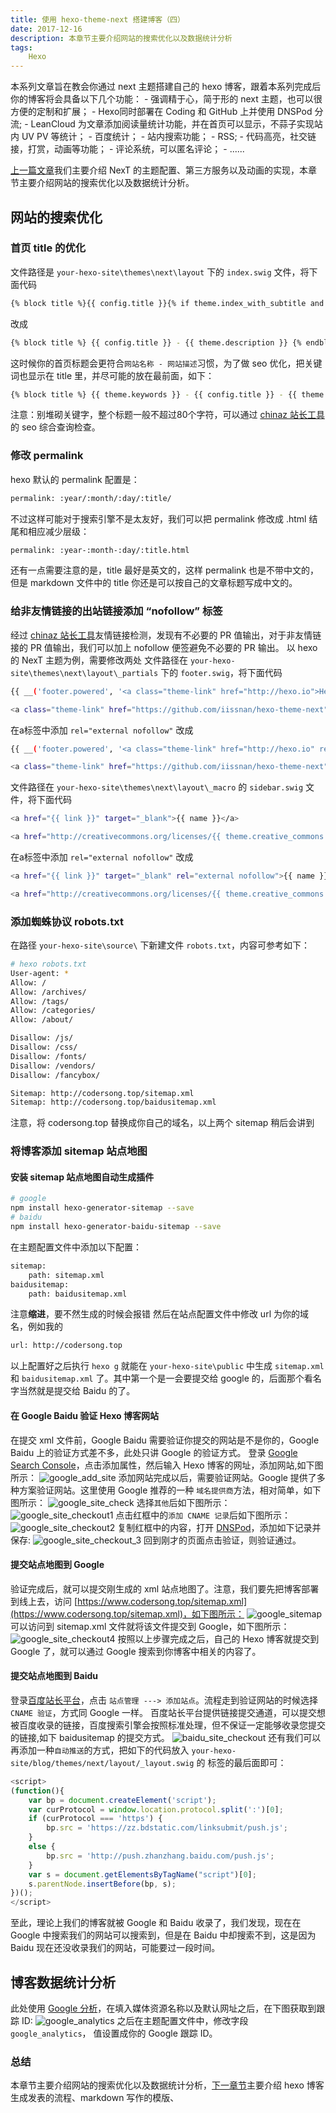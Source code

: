 ```yaml
---
title: 使用 hexo-theme-next 搭建博客（四）
date: 2017-12-16
description: 本章节主要介绍网站的搜索优化以及数据统计分析
tags: 
    Hexo
---
```

<p id="div-border-top-blue">
本系列文章旨在教会你通过 next 主题搭建自己的 hexo 博客，跟着本系列完成后你的博客将会具备以下几个功能：
- 强调精于心，简于形的 next 主题，也可以很方便的定制和扩展；
- Hexo同时部署在 Coding 和 GitHub 上并使用 DNSPod 分流;
- LeanCloud 为文章添加阅读量统计功能，并在首页可以显示，不蒜子实现站内 UV PV 等统计；
- 百度统计；
- 站内搜索功能；
- RSS;
- 代码高亮，社交链接，打赏，动画等功能；
- 评论系统，可以匿名评论；
- ......
</p>

[上一篇文章](/2017-12-15/build-blog-three.html)我们主要介绍 NexT 的主题配置、第三方服务以及动画的实现，本章节主要介绍网站的搜索优化以及数据统计分析。

## 网站的搜索优化
### 首页 title 的优化
文件路径是 `your-hexo-site\themes\next\layout` 下的 `index.swig` 文件，将下面代码
```bash
{% block title %}{{ config.title }}{% if theme.index_with_subtitle and config.subtitle %} - {{config.subtitle }}{% endif %}{% endblock %}
```
改成
```bash
{% block title %} {{ config.title }} - {{ theme.description }} {% endblock %}
```
这时候你的首页标题会更符合`网站名称 - 网站描述`习惯，为了做 seo 优化，把关键词也显示在 title 里，并尽可能的放在最前面，如下：
```bash
{% block title %} {{ theme.keywords }} - {{ config.title }} - {{ theme.description }
```
注意：别堆砌关键字，整个标题一般不超过80个字符，可以通过 [chinaz 站长工具](http://tool.chinaz.com/)的 seo 综合查询检查。

### 修改 permalink
hexo 默认的 permalink 配置是：
```bash
permalink: :year/:month/:day/:title/
```
不过这样可能对于搜索引擎不是太友好，我们可以把 permalink 修改成 .html 结尾和相应减少层级：
```bash
permalink: :year-:month-:day/:title.html
```
还有一点需要注意的是，title 最好是英文的，这样 permalink 也是不带中文的，但是 markdown 文件中的 title 你还是可以按自己的文章标题写成中文的。

### 给非友情链接的出站链接添加 “nofollow” 标签
经过 [chinaz 站长工具](http://tool.chinaz.com/)友情链接检测，发现有不必要的 PR 值输出，对于非友情链接的 PR 值输出，我们可以加上 nofollow 便签避免不必要的 PR 输出。
以 hexo 的 NexT 主题为例，需要修改两处
文件路径在 `your-hexo-site\themes\next\layout\_partials` 下的 `footer.swig`，将下面代码
```bash
{{ __('footer.powered', '<a class="theme-link" href="http://hexo.io">Hexo</a>') }}

<a class="theme-link" href="https://github.com/iissnan/hexo-theme-next">
```
在a标签中添加 `rel="external nofollow"` 改成
```bash
{{ __('footer.powered', '<a class="theme-link" href="http://hexo.io" rel="external nofollow">Hexo</a>') }}

<a class="theme-link" href="https://github.com/iissnan/hexo-theme-next" rel="external nofollow">
```
文件路径在 `your-hexo-site\themes\next\layout\_macro` 的 `sidebar.swig` 文件，将下面代码
```bash
<a href="{{ link }}" target="_blank">{{ name }}</a>

<a href="http://creativecommons.org/licenses/{{ theme.creative_commons }}/4.0" class="cc-opacity" target="_blank">
```
在a标签中添加 `rel="external nofollow"` 改成
```bash
<a href="{{ link }}" target="_blank" rel="external nofollow">{{ name }}</a>

<a href="http://creativecommons.org/licenses/{{ theme.creative_commons }}/4.0" class="cc-opacity" target="_blank" rel="external nofollow">
```

### 添加蜘蛛协议 robots.txt
在路径 `your-hexo-site\source\` 下新建文件 `robots.txt`，内容可参考如下：
```bash
# hexo robots.txt
User-agent: *
Allow: /
Allow: /archives/ 
Allow: /tags/ 
Allow: /categories/ 
Allow: /about/ 

Disallow: /js/
Disallow: /css/
Disallow: /fonts/
Disallow: /vendors/
Disallow: /fancybox/

Sitemap: http://codersong.top/sitemap.xml
Sitemap: http://codersong.top/baidusitemap.xml
```
注意，将 codersong.top 替换成你自己的域名，以上两个 sitemap 稍后会讲到

### 将博客添加 sitemap 站点地图
#### 安装 sitemap 站点地图自动生成插件
```bash
# google
npm install hexo-generator-sitemap --save
# baidu
npm install hexo-generator-baidu-sitemap --save
```
在<span id="inline-purple">主题配置文件</span>中添加以下配置：
```bash
sitemap: 
    path: sitemap.xml
baidusitemap:
    path: baidusitemap.xml
```
注意**缩进**，要不然生成的时候会报错
然后在<span id="inline-blue">站点配置文件</span>中修改 url 为你的域名，例如我的
```bash
url: http://codersong.top
```
以上配置好之后执行 `hexo g` 就能在 `your-hexo-site\public` 中生成 `sitemap.xml` 和 `baidusitemap.xml` 了。其中第一个是一会要提交给 google 的，后面那个看名字当然就是提交给 Baidu 的了。

#### 在 Google Baidu 验证 Hexo 博客网站
在提交 xml 文件前，Google Baidu 需要验证你提交的网站是不是你的，Google Baidu 上的验证方式差不多，此处只讲 Google 的验证方式。
登录 [Google Search Console](https://www.google.com/webmasters/tools/home)，点击添加属性，然后输入 Hexo 博客的网址，添加网站,如下图所示：
![google_add_site](http://p0ufe2pi4.bkt.clouddn.com/build-blog-four/google_add_site.png)
添加网站完成以后，需要验证网站。Google 提供了多种方案验证网站。这里使用 Google 推荐的一种 `域名提供商`方法，相对简单，如下图所示：
![google_site_check](http://p0ufe2pi4.bkt.clouddn.com/build-blog-four/google_site_check.png)
选择`其他`后如下图所示：
![google_site_checkout1](http://p0ufe2pi4.bkt.clouddn.com/build-blog-four/google_site_checkout1.png)
点击红框中的`添加 CNAME 记录`后如下图所示：
![google_site_checkout2](http://p0ufe2pi4.bkt.clouddn.com/build-blog-four/google_site_check2.png)
复制红框中的内容，打开 [DNSPod](https://www.dnspod.cn)，添加如下记录并保存:
![google_site_checkout_3](http://p0ufe2pi4.bkt.clouddn.com/build-blog-four/google_site_checkout_3.png)
回到刚才的页面点击验证，则验证通过。
#### 提交站点地图到 Google
验证完成后，就可以提交刚生成的 xml 站点地图了。注意，我们要先把博客部署到线上去，访问 [https://www.codersong.top/sitemap.xml](https://www.codersong.top/sitemap.xml)，如下图所示：
![google_sitemap](http://p0ufe2pi4.bkt.clouddn.com/build-blog-four/google_sitemap.png)
可以访问到 sitemap.xml 文件就将该文件提交到 Google，如下图所示：
![google_site_checkout4](http://p0ufe2pi4.bkt.clouddn.com/build-blog-four/google_site_checkout4.png)
按照以上步骤完成之后，自己的 Hexo 博客就提交到 Google 了，就可以通过 Google 搜索到你博客中相关的内容了。

#### 提交站点地图到 Baidu
登录[百度站长平台](http://zhanzhang.baidu.com/)，点击 `站点管理 ---> 添加站点`。流程走到验证网站的时候选择 `CNAME 验证`，方式同 Google 一样。
百度站长平台提供链接提交通道，可以提交想被百度收录的链接，百度搜索引擎会按照标准处理，但不保证一定能够收录您提交的链接,如下 baidusitemap 的提交方式。
![baidu_site_checkout](http://p0ufe2pi4.bkt.clouddn.com/build-blog-four/baidu_site_checkout.png)
还有我们可以再添加一种`自动推送`的方式，把如下的代码放入 `your-hexo-site/blog/themes/next/layout/_layout.swig` 的 <body> 标签的最后面即可：

```js
<script>
(function(){
    var bp = document.createElement('script');
    var curProtocol = window.location.protocol.split(':')[0];
    if (curProtocol === 'https') {
        bp.src = 'https://zz.bdstatic.com/linksubmit/push.js';
    }
    else {
        bp.src = 'http://push.zhanzhang.baidu.com/push.js';
    }
    var s = document.getElementsByTagName("script")[0];
    s.parentNode.insertBefore(bp, s);
})();
</script>
```
至此，理论上我们的博客就被 Google 和 Baidu 收录了，我们发现，现在在 Google 中搜索我们的网站可以搜索到，但是在 Baidu 中却搜索不到，这是因为 Baidu 现在还没收录我们的网站，可能要过一段时间。

## 博客数据统计分析
此处使用 [Google 分析](http://www.google.cn/intl/zh-CN_ALL/analytics/learn/index.html)，在填入媒体资源名称以及默认网址之后，在下图获取到跟踪 ID:
![google_analytics](http://p0ufe2pi4.bkt.clouddn.com/build-blog-four/google_analytics.png)
之后在主题配置文件中，修改字段 `google_analytics`， 值设置成你的 Google 跟踪 ID。

### 总结
本章节主要介绍网站的搜索优化以及数据统计分析，[下一章节]()主要介绍 hexo 博客生成发表的流程、markdown 写作的模版、







